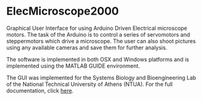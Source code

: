 # ElecMicroscope2000

Graphical User Interface for using Arduino Driven Electrical microscope motors.
The task of the Arduino is to control a series of servomotors and steppermotors
which drive a microscope.  The user can also shoot pictures using any available
cameras and save them for further analysis.

The software is implemented in both OSX and Windows platforms and is implemented
using the MATLAB GUIDE environment.

The GUI was implemented for the Systems Biology and Bioengineering Lab of the
National Technical University of Athens (NTUA). For the full documentation,
click [here](http://bergercookie.github.io/Projects/ElecMicroscope2000/).


